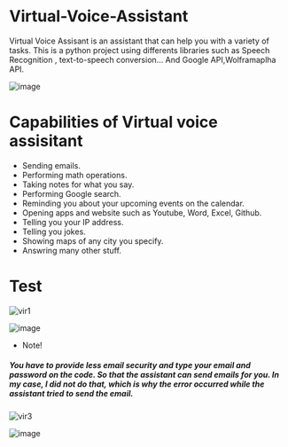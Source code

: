 # Virtual-Voice-Assistant
Virtual Voice Assisant is an assistant that can help you with a variety of tasks. This is a python project using differents libraries such as Speech Recognition , text-to-speech conversion... And Google API,Wolframaplha API.


![image](https://user-images.githubusercontent.com/108592629/235311198-7633e24d-80f2-4f90-b687-df076a2536ee.png)

# Capabilities of Virtual voice assisitant
- Sending emails.
- Performing math operations.
- Taking notes for what you say.
- Performing Google search.
- Reminding you about your upcoming events on the calendar.
- Opening apps and website such as Youtube, Word, Excel, Github.
- Telling you your IP address.
- Telling you jokes.
- Showing maps of any city you specify.
- Answring many other stuff.


# Test
![vir1](https://user-images.githubusercontent.com/108592629/235311888-6719a8b1-44c4-4ccb-9bba-f2dcdd747470.png)

![image](https://user-images.githubusercontent.com/108592629/235312006-ab9f528e-eb16-4f82-b36c-978fa3edd563.png)

* Note!
##### You have to provide less email security and type your email and password on the code. So that the assistant can send emails for you. In my case, I did not do that, which is why the error occurred while the assistant tried to send the email.

![vir3](https://user-images.githubusercontent.com/108592629/235312017-98aaf1d9-aecf-4825-a261-ba2dd44a99d8.png)

![image](https://user-images.githubusercontent.com/108592629/235322626-2587b7c2-f686-460b-908f-d2a846a06c00.png)


